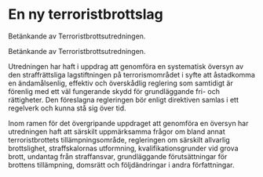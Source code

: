 # En ny terroristbrottslag

Betänkande av Terroristbrottsutredningen.

Betänkande av Terroristbrottsutredningen.

Utredningen har haft i uppdrag att genomföra en systematisk översyn av den straffrättsliga lagstiftningen på terrorismområdet i syfte att åstadkomma en ändamålsenlig, effektiv och överskådlig reglering som samtidigt är förenlig med ett väl fungerande skydd för grundläggande fri- och rättigheter. Den föreslagna regleringen bör enligt direktiven samlas i ett regelverk och kunna stå sig över tid.

Inom ramen för det övergripande uppdraget att genomföra en översyn har utredningen haft att särskilt uppmärksamma frågor om bland annat terroristbrottets tillämpningsområde, regleringen om särskilt allvarlig brottslighet, straffskalornas utformning, kvalifikationsgrunder vid grova brott, undantag från straffansvar, grundläggande förutsättningar för brottens tillämpning, domsrätt och följdändringar i andra författningar.
